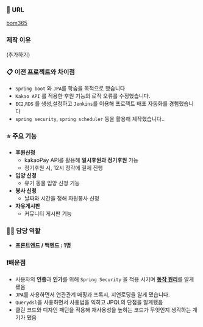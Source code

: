 ### 🔗 URL

[bom365](http://www.bom365.org/)

### 제작 이유 
(추가하기)

### 📋 이전 프로젝트와 차이점

- `Spring boot` 와 `JPA`를 학습을 목적으로 했습니다
- `Kakao API` 를 적용한 후원 기능의 로직 오류를 수정했습니다.
- `EC2`,`RDS` 를 생성,설정하고 `Jenkins`를 이용해 프로젝트 배포 자동화를 경험했습니다
- `spring security`, `spring scheduler` 등을 활용해 제작했습니다..

### ⭐ 주요 기능

- **후원신청**
    - kakaoPay API를 활용해 **일시후원과 정기후원** 가능
    - 정기후원 시, 12시 정각에 결제 진행
- **입양 신청**
    - 유기 동물 입양 신청 기능
- **봉사 신청**
    - 날짜와 시간을 정해 자원봉사 신청
- **자유게시판**
    - 커뮤니티 게시판 기능

### ✋🏻  담당 역할

- **프론트엔드 / 백엔드 : 1명**

### ❗배운점

- 사용자의 **인증**과 **인가**를 위해 `Spring Security` 을 적용 시키며 [**동작 원리**](https://www.notion.so/d144f76c53374c94a7a848ec78cc0788)를 알게 됐음
- `JPA`를 사용하면서 연관관계 매핑과 프록시, 지연로딩을 알게 됐습니다.
- `Querydsl`을 사용하면서 사용법을 익히고 JPQL의 단점을 알게됐음
- 클린 코드와 디자인 패턴을 적용해 재사용성을 높히는 코드가 무엇인지 생각하는 계기가  됐음
